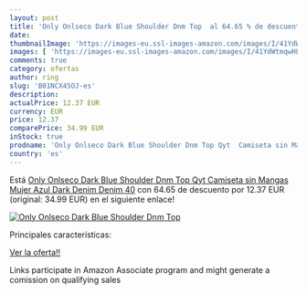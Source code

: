 ```yaml
---
layout: post
title: 'Only Onlseco Dark Blue Shoulder Dnm Top  al 64.65 % de descuento'
date: 
thumbnailImage: 'https://images-eu.ssl-images-amazon.com/images/I/41YdWtmqwHL._SL200_.jpg'
images: [ 'https://images-eu.ssl-images-amazon.com/images/I/41YdWtmqwHL._SL200_.jpg' ]
comments: true
category: ofertas
author: ring
slug: 'B01NCX45OJ-es'
description:
actualPrice: 12.37 EUR
currency: EUR
price: 12.37
comparePrice: 34.99 EUR
inStock: true
prodname: 'Only Onlseco Dark Blue Shoulder Dnm Top Qyt  Camiseta sin Mangas Mujer  Azul  Dark Denim Denim   40'
country: 'es'
---
```


Está [Only Onlseco Dark Blue Shoulder Dnm Top Qyt  Camiseta sin Mangas Mujer  Azul  Dark Denim Denim   40](https://www.amazon.es/dp/B01NCX45OJ/?tag=tolees-21) con 64.65 de descuento por 12.37 EUR (original: 34.99 EUR) en el siguiente enlace!

[![Only Onlseco Dark Blue Shoulder Dnm Top ](https://images-eu.ssl-images-amazon.com/images/I/41YdWtmqwHL._SL200_.jpg)](https://www.amazon.es/dp/B01NCX45OJ/?tag=tolees-21)

Principales características:


[Ver la oferta!!](https://www.amazon.es/dp/B01NCX45OJ/?tag=tolees-21)

Links participate in Amazon Associate program and might generate a comission on qualifying sales


